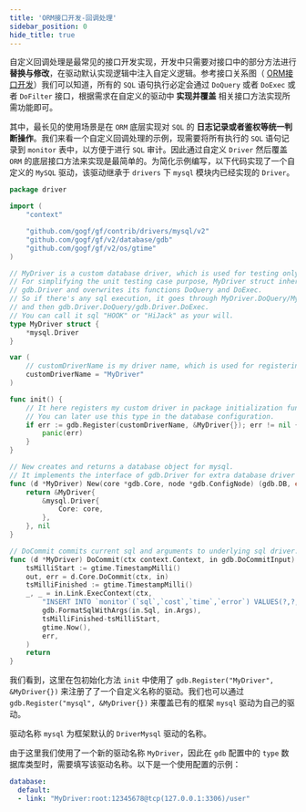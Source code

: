 ```yaml
---
title: 'ORM接口开发-回调处理'
sidebar_position: 0
hide_title: true
---
```


自定义回调处理是最常见的接口开发实现，开发中只需要对接口中的部分方法进行 **替换与修改**，在驱动默认实现逻辑中注入自定义逻辑。参考接口关系图（ [ORM接口开发](output/goframe-v2.4-md/核心组件-重点/数据库ORM/ORM接口开发)）我们可以知道，所有的 `SQL` 语句执行必定会通过 `DoQuery` 或者 `DoExec` 或者 `DoFilter` 接口，根据需求在自定义的驱动中 **实现并覆盖** 相关接口方法实现所需功能即可。

其中，最长见的使用场景是在 `ORM` 底层实现对 `SQL` 的 **日志记录或者鉴权等统一判断操作**。我们来看一个自定义回调处理的示例，现需要将所有执行的 `SQL` 语句记录到 `monitor` 表中，以方便于进行 `SQL` 审计。因此通过自定义 `Driver` 然后覆盖 `ORM` 的底层接口方法来实现是最简单的。为简化示例编写，以下代码实现了一个自定义的 `MySQL` 驱动，该驱动继承于 `drivers` 下 `mysql` 模块内已经实现的 `Driver`。

```go
package driver

import (
	"context"

	"github.com/gogf/gf/contrib/drivers/mysql/v2"
	"github.com/gogf/gf/v2/database/gdb"
	"github.com/gogf/gf/v2/os/gtime"
)

// MyDriver is a custom database driver, which is used for testing only.
// For simplifying the unit testing case purpose, MyDriver struct inherits the mysql driver
// gdb.Driver and overwrites its functions DoQuery and DoExec.
// So if there's any sql execution, it goes through MyDriver.DoQuery/MyDriver.DoExec firstly
// and then gdb.Driver.DoQuery/gdb.Driver.DoExec.
// You can call it sql "HOOK" or "HiJack" as your will.
type MyDriver struct {
	*mysql.Driver
}

var (
	// customDriverName is my driver name, which is used for registering.
	customDriverName = "MyDriver"
)

func init() {
	// It here registers my custom driver in package initialization function "init".
	// You can later use this type in the database configuration.
	if err := gdb.Register(customDriverName, &MyDriver{}); err != nil {
		panic(err)
	}
}

// New creates and returns a database object for mysql.
// It implements the interface of gdb.Driver for extra database driver installation.
func (d *MyDriver) New(core *gdb.Core, node *gdb.ConfigNode) (gdb.DB, error) {
	return &MyDriver{
		&mysql.Driver{
			Core: core,
		},
	}, nil
}

// DoCommit commits current sql and arguments to underlying sql driver.
func (d *MyDriver) DoCommit(ctx context.Context, in gdb.DoCommitInput) (out gdb.DoCommitOutput, err error) {
	tsMilliStart := gtime.TimestampMilli()
	out, err = d.Core.DoCommit(ctx, in)
	tsMilliFinished := gtime.TimestampMilli()
	_, _ = in.Link.ExecContext(ctx,
		"INSERT INTO `monitor`(`sql`,`cost`,`time`,`error`) VALUES(?,?,?,?)",
		gdb.FormatSqlWithArgs(in.Sql, in.Args),
		tsMilliFinished-tsMilliStart,
		gtime.Now(),
		err,
	)
	return
}
```

我们看到，这里在包初始化方法 `init` 中使用了 `gdb.Register("MyDriver", &MyDriver{})` 来注册了了一个自定义名称的驱动。我们也可以通过 `gdb.Register("mysql", &MyDriver{})` 来覆盖已有的框架 `mysql` 驱动为自己的驱动。

驱动名称 `mysql` 为框架默认的 `DriverMysql` 驱动的名称。

由于这里我们使用了一个新的驱动名称 `MyDriver`，因此在 `gdb` 配置中的 `type` 数据库类型时，需要填写该驱动名称。以下是一个使用配置的示例：

```yaml
database:
  default:
  - link: "MyDriver:root:12345678@tcp(127.0.0.1:3306)/user"
```